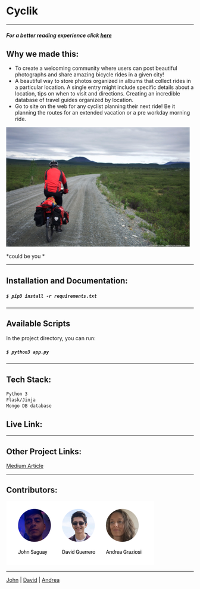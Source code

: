 # Cyclik
***
##### For a better reading experience click  [here](https://johnsv18.github.io/peddler/)
## Why we made this:
* To create a welcoming community where users can post beautiful photographs
and share amazing bicycle rides in a given city!
* A beautiful way to store photos organized in albums that collect rides in a particular location. A single entry might include specific details about a location, tips on when to visit and directions. Creating an incredible database of travel guides organized by location.
* Go to site on the web for any cyclist planning their next ride! Be it planning the routes for an extended vacation or a pre workday  morning ride.  

![Alaska](./Alaska-ride.png)

*could be you *

***

## Installation and Documentation:
##### `$ pip3 install -r requirements.txt`
***
##  Available Scripts

In the project directory, you can run:

##### `$ python3 app.py`
***

## Tech Stack:

```
Python 3
Flask/Jinja
Mongo DB database

```
## Live Link:

***

## Other Project Links:
[Medium Article](https://andrea-graziosi.medium.com/cyclik-an-application-that-will-change-the-way-we-travel-f3629e66855c)

***

## Contributors:

![John, David, Andrea](./Teamspd1.5.png)
***
[John](https://github.com/JohnSV18) | [David](https://github.com/Aetrix27) | [Andrea](https://github.com/AndreaGraziosi)









